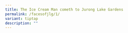 ```yaml
---
title: The Ice Cream Man cometh to Jurong Lake Gardens
permalink: /facesofjlg/1/
variant: tiptap
description: ""
---
```

